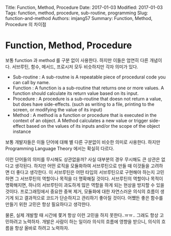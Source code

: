 Title: Function, Method, Procedure
Date: 2017-01-03
Modified: 2017-01-03
Tags: function, method, procedure, sub-routine, programming
Slug: function-and-method
Authors: imjang57
Summary: Function, Method, Procedure 의 차이점

# Function, Method, Procedure

보통 function 과 method 를 구분 없이 사용한다. 하지만 이들은 엄연히 다른 개념이다. 서브루틴, 함수, 메서드, 프로시저 모두 비슷하지만 각자 의미가 있다.

- Sub-routine : A sub-routne is A repeatable piece of procedural code you can call by name.
- Function : A function is a sub-routine that returns one or more values. A function should calculate its return value based on its input.
- Procedure : A procedure is a sub-routine that doesn not return a value, but does have side-effects. (such as writing to a file, printing to the screen, or modifying the value of its input)
- Method : A method is a function or procedure that is executed in the context of an object. A Method calculates a new value or trigger side-effect based on the values of its inputs and/or the scope of the object instance

보통 개발자들은 이들 단어에 대해 별 다른 구분없이 비슷한 의미로 사용한다. 하지만 Programming Language Theory 에서는 확실히 다르다.

이런 단어들의 의미를 무시해도 상관없을까? 사실 대부분의 경우 무시해도 큰 상관은 없다고 생각된다. 하지만 어떤 로직을 모듈화하여 서브루틴으로 만들 때 이것들을 고려하면 더 좋다고 생각한다. 이 서브루틴은 어떤 타입의 서브루틴으로 구현해야 하는지 고민하면 그 서브루틴의 역할이나 목적을 더 명확해질 것이다. 서브루틴의 역할이나 목적이 명확해지면, 하나의 서브루틴이 과도하게 많은 역할을 하게 되는 현상을 방지할 수 있을 것이다. 프로그래밍에서 중요한 중복 제거, 모듈화에 대한 자연스러운 의식의 흐름이 생기게 되고 결과적으로 코드가 단순하지고 관리하기 좋아질 것이다. 어쨌든 좋은 함수를 만들기 위한 고민은 항상 필요하다고 생각한다.

물론, 실제 개발할 때 시간에 쫓겨 항상 이런 고민을 하지 못한다..ㅠㅠ.. 그래도 항상 고민하려고 노력하자. 개발은 사람이 하는 일이라 의식의 흐름에 영향을 받으니, 의식의 흐름을 항상 올바로 하려고 노력하자.

